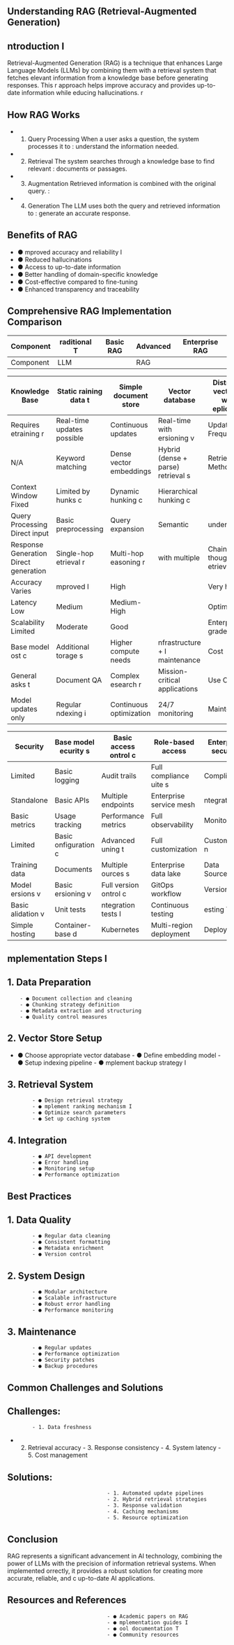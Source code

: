 ## Understanding RAG (Retrieval-Augmented Generation)

## ntroduction I

Retrieval-Augmented Generation (RAG) is a technique that enhances Large Language Models (LLMs) by combining them with a retrieval system that fetches elevant information from a knowledge base before generating responses. This r approach helps improve accuracy and provides up-to-date information while educing hallucinations. r

## How RAG Works

- 1. Query Processing When a user asks a question, the system processes it to : understand the information needed.
- 2. Retrieval The system searches through a knowledge base to find relevant : documents or passages.
- 3. Augmentation Retrieved information is combined with the original query. :
- 4. Generation The LLM uses both the query and retrieved information to : generate an accurate response.

## Benefits of RAG

- ● mproved accuracy and reliability I
- ● Reduced hallucinations
- ● Access to up-to-date information
- ● Better handling of domain-specific knowledge
- ● Cost-effective compared to fine-tuning
- ● Enhanced transparency and traceability

## Comprehensive RAG Implementation Comparison

| Component   | raditional  T   | Basic RAG   | Advanced   | Enterprise RAG   |
|-------------|-----------------|-------------|------------|------------------|
| Component   | LLM             |             | RAG        |                  |

| Knowledge  Base                          | Static   raining data  t     | Simple  document store   | Vector  database                       | Distributed vector    tore with  s  eplication  r   |
|------------------------------------------|------------------------------|--------------------------|----------------------------------------|-----------------------------------------------------|
| Requires   etraining  r                  | Real-time  updates  possible | Continuous  updates      | Real-time with    ersioning  v         | Update  Frequency                                   |
| N/A                                      | Keyword  matching            | Dense vector  embeddings | Hybrid (dense +    parse) retrieval  s | Retrieval  Method                                   |
| Context  Window  Fixed                   | Limited by    hunks  c       | Dynamic    hunking  c    | Hierarchical    hunking  c             |                                                     |
| Query  Processing  Direct input          | Basic  preprocessing         | Query  expansion         | Semantic                               | understanding                                       |
| Response  Generation  Direct  generation | Single-hop   etrieval  r     | Multi-hop   easoning  r  | with multiple                          | Chain-of-thought   etrievals  r                     |
| Accuracy  Varies                         | mproved  I                   | High                     |                                        | Very high                                           |
| Latency  Low                             | Medium                       | Medium-High              |                                        | Optimized                                           |
| Scalability  Limited                     | Moderate                     | Good                     |                                        | Enterprise-grade                                    |
| Base model    ost  c                     | Additional    torage  s      | Higher compute  needs    | nfrastructure +  I maintenance         | Cost                                                |
| General   asks  t                        | Document QA                  | Complex   esearch  r     | Mission-critical  applications         | Use Cases                                           |
| Model  updates only                      | Regular   ndexing  i         | Continuous  optimization | 24/7 monitoring                        | Maintenance                                         |

| Security              | Base model    ecurity  s   | Basic access    ontrol  c   | Role-based  access         | Enterprise security   |
|-----------------------|----------------------------|-----------------------------|----------------------------|-----------------------|
| Limited               | Basic logging              | Audit trails                | Full compliance    uite  s | Compliance            |
| Standalone            | Basic APIs                 | Multiple  endpoints         | Enterprise service  mesh   | ntegration  I         |
| Basic  metrics        | Usage tracking             | Performance  metrics        | Full observability         | Monitoring            |
| Limited               | Basic    onfiguration  c   | Advanced   uning  t         | Full customization         | Customizatio  n       |
| Training  data        | Documents                  | Multiple    ources  s       | Enterprise data lake       | Data Sources          |
| Model    ersions  v   | Basic    ersioning  v      | Full version    ontrol  c   | GitOps workflow            | Versioning            |
| Basic    alidation  v | Unit tests                 | ntegration tests  I         | Continuous testing         | esting  T             |
| Simple  hosting       | Container-base  d          | Kubernetes                  | Multi-region  deployment   | Deployment            |

## mplementation Steps I

## 1. Data Preparation

        - ● Document collection and cleaning
        - ● Chunking strategy definition
        - ● Metadata extraction and structuring
        - ● Quality control measures

## 2. Vector Store Setup

- ● Choose appropriate vector database
            - ● Define embedding model
            - ● Setup indexing pipeline
            - ● mplement backup strategy I

## 3. Retrieval System

            - ● Design retrieval strategy
            - ● mplement ranking mechanism I
            - ● Optimize search parameters
            - ● Set up caching system

## 4. Integration

            - ● API development
            - ● Error handling
            - ● Monitoring setup
            - ● Performance optimization

## Best Practices

## 1. Data Quality

            - ● Regular data cleaning
            - ● Consistent formatting
            - ● Metadata enrichment
            - ● Version control

## 2. System Design

            - ● Modular architecture
            - ● Scalable infrastructure
            - ● Robust error handling
            - ● Performance monitoring

## 3. Maintenance

            - ● Regular updates
            - ● Performance optimization
            - ● Security patches
            - ● Backup procedures

## Common Challenges and Solutions

## Challenges:

            - 1. Data freshness

- 2. Retrieval accuracy
                                    - 3. Response consistency
                                    - 4. System latency
                                    - 5. Cost management

## Solutions:

                                    - 1. Automated update pipelines
                                    - 2. Hybrid retrieval strategies
                                    - 3. Response validation
                                    - 4. Caching mechanisms
                                    - 5. Resource optimization

## Conclusion

RAG represents a significant advancement in AI technology, combining the power of LLMs with the precision of information retrieval systems. When implemented orrectly, it provides a robust solution for creating more accurate, reliable, and c up-to-date AI applications.

## Resources and References

                                    - ● Academic papers on RAG
                                    - ● mplementation guides I
                                    - ● ool documentation T
                                    - ● Community resources